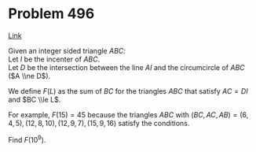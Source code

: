# Problem 496

[Link](https://projecteuler.net/problem=496)

Given an integer sided triangle $ABC$:  
Let $I$ be the incenter of $ABC$.  
Let $D$ be the intersection between the line $AI$ and the circumcircle of $ABC$ ($A \\ne D$).

We define $F(L)$ as the sum of $BC$ for the triangles $ABC$ that satisfy $AC = DI$ and $BC \\le L$.

For example, $F(15) = 45$ because the triangles $ABC$ with $(BC,AC,AB) = (6,4,5), (12,8,10), (12,9,7), (15,9,16)$ satisfy the conditions.

Find $F(10^9)$.
